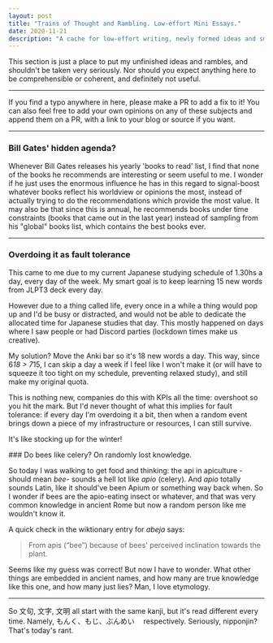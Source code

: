 ```yaml
---
layout: post
title: "Trains of Thought and Rambling. Low-effort Mini Essays."
date: 2020-11-21
description: "A cache for low-effort writing, newly formed ideas and small 1 or 2 paragraph long reflections"
---
```

This section is just a place to put my unfinished ideas and rambles, and shouldn't be taken very seriously. Nor should you expect anything here to be comprehensible or coherent, and definitely not useful.

---

If you find a typo anywhere in here, please make a PR to add a fix to it! You can also feel free to add your own opinions on any of these subjects and append them on a PR, with a link to your blog or source if you want.

---

### Bill Gates' hidden agenda?

Whenever Bill Gates releases his yearly 'books to read' list, I find that none of the books he recommends are interesting or seem useful to me. I wonder if he just uses the enormous influence he has in this regard to signal-boost whatever books reflect his worldview or opinions the most, instead of actually trying to do the recommendations which provide the most value. It may also be that since this is annual, he recommends books under time constraints (books that came out in the last year) instead of sampling from his "global" books list, which contains the best books ever.

---

### Overdoing it as fault tolerance

This came to me due to my current Japanese studying schedule of 1.30hs a day, every day of the week. My smart goal is to keep learning 15 new words from JLPT3 deck every day. 

However due to a thing called life, every once in a while a thing would pop up and I'd be busy or distracted, and would not be able to dedicate the allocated time for Japanese studies that day. This mostly happened on days where I saw people or had Discord parties (lockdown times make us creative).

My solution? Move the Anki bar so it's 18 new words a day. This way, since 6*18 > 7*15, I can skip a day a week if I feel like I won't make it (or will have to squeeze it too tight on my schedule, preventing relaxed study), and still make my original quota. 

This is nothing new, companies do this with KPIs all the time: overshoot so you hit the mark. But I'd never thought of what this implies for fault tolerance: if every day I'm overdoing it a bit, then when a random event brings down a piece of my infrastructure or resources, I can still survive.

It's like stocking up for the winter!

### Do bees like celery? On randomly lost knowledge.

So today I was walking to get food and thinking: the api in apiculture -should mean *bee*- sounds a hell lot like *apio* (celery). And *apio* totally sounds Latin, like it should've been Apium or something way back when. So I wonder if bees are the apio-eating insect or whatever, and that was very common knowledge in ancient Rome but now a random person like me wouldn't know it.

A quick check in the wiktionary entry for *abeja* says:

> From apis (“bee”) because of bees' perceived inclination towards the plant.

Seems like my guess was correct! But now I have to wonder. What other things are embedded in ancient names, and how many are true knowledge like this one, and how many just lies? Man, I love etymology.

---

So 文句, 文字, 文明 all start with the same kanji, but it's read different every time. Namely, もんく、もじ、ぶんめい　 respectively. Seriously, nipponjin? That's today's rant.

